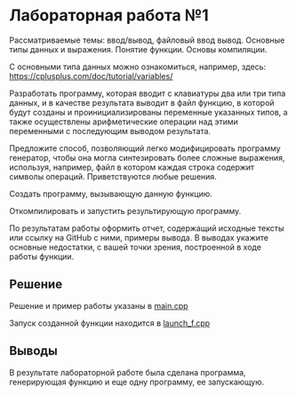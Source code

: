 # Лабораторная работа №1

Рассматриваемые темы: ввод/вывод, файловый ввод вывод. Основные типы данных и выражения. Понятие функции. Основы компиляции.

С основными типа данных можно ознакомиться, например, здесь: https://cplusplus.com/doc/tutorial/variables/

Разработать программу, которая вводит с клавиатуры два или три типа данных, и в качестве результата выводит в файл функцию, в которой будут созданы и проинициализированы переменные указанных типов, а также осуществлены арифметические операции над этими переменными с последующим выводом результата.

Предложите способ, позволяющий легко модифицировать программу генератор, чтобы она могла синтезировать более сложные выражения, используя, например, файл в котором каждая строка содержит символы операций. Приветствуются любые решения.

Создать программу, вызывающую данную функцию.

Откомпилировать и запустить результирующую программу. 

По результатам работы оформить отчет, содержащий исходные тексты или ссылку на GitHub с ними, примеры вывода.
В выводах укажите основные недостатки, с вашей точки зрения, построенной в ходе работы функции. 

## Решение

Решение и пример работы указаны в [main.cpp](main.cpp)

Запуск созданной функции находится в [launch_f.cpp](launch_f.cpp)

## Выводы

В результате лабораторной работе была сделана программа, генерирующая функцию и еще одну программу, ее запускающую.
